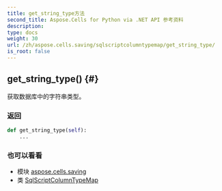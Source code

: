 ```yaml
---
title: get_string_type方法
second_title: Aspose.Cells for Python via .NET API 参考资料
description:
type: docs
weight: 30
url: /zh/aspose.cells.saving/sqlscriptcolumntypemap/get_string_type/
is_root: false
---
```

##  get_string_type() {#}
获取数据库中的字符串类型。


### 返回




```python
def get_string_type(self):
    ...
```





### 也可以看看
* 模块 [aspose.cells.saving](../../)
* 类 [SqlScriptColumnTypeMap](/cells/python-net/zh/aspose.cells.saving/sqlscriptcolumntypemap)

